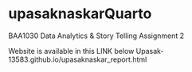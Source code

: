 # upasaknaskarQuarto
BAA1030 Data Analytics &amp; Story Telling Assignment 2


Website is available in this LINK below
Upasak-13583.github.io/upasaknaskar_report.html
